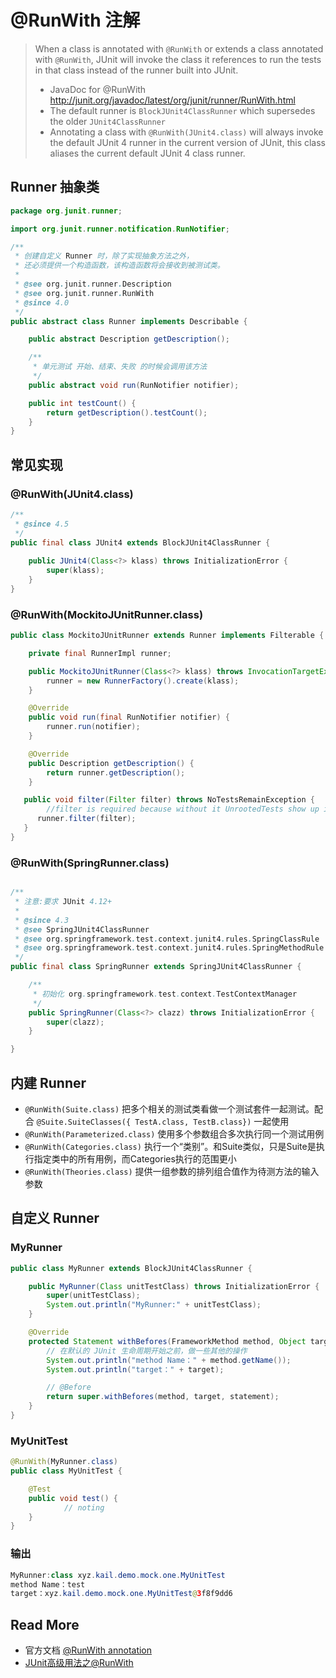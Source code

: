 # @RunWith 注解

> When a class is annotated with `@RunWith` or extends a class annotated with `@RunWith`, JUnit will invoke the class it references to run the tests in that class instead of the runner built into JUnit.
>
> - JavaDoc for @RunWith http://junit.org/javadoc/latest/org/junit/runner/RunWith.html
> - The default runner is `BlockJUnit4ClassRunner` which supersedes the older `JUnit4ClassRunner`
> - Annotating a class with `@RunWith(JUnit4.class)` will always invoke the default JUnit 4 runner in the current version of JUnit, this class aliases the current default JUnit 4 class runner.

## Runner 抽象类

```java
package org.junit.runner;

import org.junit.runner.notification.RunNotifier;

/**
 * 创建自定义 Runner 时，除了实现抽象方法之外，
 * 还必须提供一个构造函数，该构造函数将会接收到被测试类。
 * 
 * @see org.junit.runner.Description
 * @see org.junit.runner.RunWith
 * @since 4.0
 */
public abstract class Runner implements Describable {

    public abstract Description getDescription();

    /**
     * 单元测试 开始、结束、失败 的时候会调用该方法
     */
    public abstract void run(RunNotifier notifier);

    public int testCount() {
        return getDescription().testCount();
    }
}
```

## 常见实现

### @RunWith(JUnit4.**class**)

```java
/**
 * @since 4.5
 */
public final class JUnit4 extends BlockJUnit4ClassRunner {
 
    public JUnit4(Class<?> klass) throws InitializationError {
        super(klass);
    }
}
```

### @RunWith(MockitoJUnitRunner.**class**)

```java
public class MockitoJUnitRunner extends Runner implements Filterable {

    private final RunnerImpl runner;

    public MockitoJUnitRunner(Class<?> klass) throws InvocationTargetException {
        runner = new RunnerFactory().create(klass);
    }

    @Override
    public void run(final RunNotifier notifier) {           
        runner.run(notifier);
    }

    @Override
    public Description getDescription() {
        return runner.getDescription();
    }

   public void filter(Filter filter) throws NoTestsRemainException {
        //filter is required because without it UnrootedTests show up in Eclipse
      runner.filter(filter);
   }
}
```

### @RunWith(SpringRunner.**class**)

```java

/**
 * 注意:要求 JUnit 4.12+
 *
 * @since 4.3
 * @see SpringJUnit4ClassRunner
 * @see org.springframework.test.context.junit4.rules.SpringClassRule
 * @see org.springframework.test.context.junit4.rules.SpringMethodRule
 */
public final class SpringRunner extends SpringJUnit4ClassRunner {

	/**
	 * 初始化 org.springframework.test.context.TestContextManager
	 */
	public SpringRunner(Class<?> clazz) throws InitializationError {
		super(clazz);
	}

}
```

## 内建 Runner

- `@RunWith(Suite.class)` 把多个相关的测试类看做一个测试套件一起测试。配合 `@Suite.SuiteClasses({ TestA.class, TestB.class})` 一起使用
- `@RunWith(Parameterized.class)` 使用多个参数组合多次执行同一个测试用例
- `@RunWith(Categories.class)` 执行一个“类别”。和Suite类似，只是Suite是执行指定类中的所有用例，而Categories执行的范围更小
- `@RunWith(Theories.class)` 提供一组参数的排列组合值作为待测方法的输入参数

## 自定义 Runner 

### MyRunner

```java
public class MyRunner extends BlockJUnit4ClassRunner {

    public MyRunner(Class unitTestClass) throws InitializationError {
        super(unitTestClass);
        System.out.println("MyRunner:" + unitTestClass);
    }

    @Override
    protected Statement withBefores(FrameworkMethod method, Object target, Statement statement) {
        // 在默认的 JUnit 生命周期开始之前，做一些其他的操作
        System.out.println("method Name：" + method.getName());
        System.out.println("target：" + target);

        // @Before
        return super.withBefores(method, target, statement);
    }
}
```

### MyUnitTest

```java
@RunWith(MyRunner.class)
public class MyUnitTest {

    @Test
    public void test() {
			// noting
    }
}
```

### 输出

```java
MyRunner:class xyz.kail.demo.mock.one.MyUnitTest
method Name：test
target：xyz.kail.demo.mock.one.MyUnitTest@3f8f9dd6
```



## Read More

- 官方文档 [@RunWith annotation](https://github.com/junit-team/junit4/wiki/Test-runners#runwith-annotation)
- [JUnit高级用法之@RunWith](https://my.oschina.net/itblog/blog/1550753)

